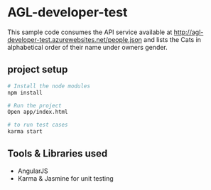# AGL-developer-test
  This sample code consumes the API service available at http://agl-developer-test.azurewebsites.net/people.json and lists the Cats in alphabetical order of their name under owners gender.
 
## project setup

```bash
# Install the node modules
npm install

# Run the project
Open app/index.html

# to run test cases
karma start
```
## Tools & Libraries used

- AngularJS
- Karma & Jasmine for unit testing
